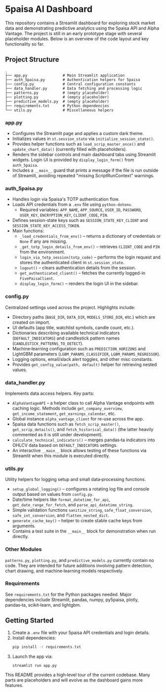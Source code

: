 # 5paisa AI Dashboard

This repository contains a Streamlit dashboard for exploring stock market data and demonstrating predictive analytics using the 5paisa API and Alpha Vantage.  The project is still in an early prototype stage with several placeholder modules.  Below is an overview of the code layout and key functionality so far.

## Project Structure

```
.
├── app.py                # Main Streamlit application
├── auth_5paisa.py        # Authentication helpers for 5paisa
├── config.py             # Central configuration constants
├── data_handler.py       # Data fetching and processing logic
├── patterns.py           # (empty placeholder)
├── plotting.py           # (empty placeholder)
├── predictive_models.py  # (empty placeholder)
├── requirements.txt      # Python dependencies
└── utils.py              # Miscellaneous helpers
```

### app.py
* Configures the Streamlit page and applies a custom dark theme.
* Initializes values in `st.session_state` via `initialize_session_state()`.
* Provides helper functions such as `load_scrip_master_once()` and `update_chart_data()` (currently filled with placeholders).
* Renders the sidebar controls and main dashboard tabs using Streamlit widgets. Login UI is provided by `display_login_form()` from `auth_5paisa`.
* Includes a `__main__` guard that prints a message if the file is run outside of Streamlit, avoiding repeated "missing ScriptRunContext" warnings.

### auth_5paisa.py
* Handles login via 5paisa's TOTP authentication flow.
* Loads API credentials from a `.env` file using `python-dotenv`.
  * Required variables: `APP_NAME`, `APP_SOURCE`, `USER_ID`, `PASSWORD`, `USER_KEY`, `ENCRYPTION_KEY`, `CLIENT_CODE`, `PIN`.
* Defines session-state keys such as `SESSION_STATE_KEY_CLIENT` and `SESSION_STATE_KEY_ACCESS_TOKEN`.
* Main functions:
  * `_load_credentials_from_env()` – returns a dictionary of credentials or `None` if any are missing.
  * `_get_totp_login_details_from_env()` – retrieves `CLIENT_CODE` and `PIN` from the environment.
  * `login_via_totp_session(totp_code)` – performs the login request and stores the authenticated client in `st.session_state`.
  * `logout()` – clears authentication details from the session.
  * `get_authenticated_client()` – fetches the currently logged-in `FivePaisaClient`.
  * `display_login_form()` – renders the login UI in the sidebar.

### config.py
Centralized settings used across the project.  Highlights include:
* Directory paths (`BASE_DIR`, `DATA_DIR`, `MODELS_STORE_DIR`, etc.) which are created on import.
* UI defaults (app title, watchlist symbols, candle count, etc.).
* Dictionaries describing available technical indicators (`DEFAULT_INDICATORS`) and candlestick pattern names (`CANDLESTICK_PATTERNS_TO_DETECT`).
* Machine‑learning configuration such as `PREDICTION_HORIZONS` and LightGBM parameters (`LGBM_PARAMS_CLASSIFIER`, `LGBM_PARAMS_REGRESSOR`).
* Logging options, email/slack alert toggles, and other misc constants.
* Provides `get_config_value(path, default)` helper for retrieving nested values.

### data_handler.py
Implements data access helpers. Key parts:
* `AlphaVantageAPI` – a helper class to call Alpha Vantage endpoints with caching logic. Methods include `get_company_overview`, `get_income_statement`, `get_earnings_calendar`, etc.
* Global instance `alpha_vantage_client` for re-use across the app.
* 5paisa data functions such as `fetch_scrip_master()`, `get_scrip_details()`, and `fetch_historical_data()` (the latter heavily commented as it is still under development).
* `calculate_technical_indicators()` – merges pandas‑ta indicators into OHLCV data based on `DEFAULT_INDICATORS` settings.
* An interactive `__main__` block allows testing of these functions via Streamlit when this module is executed directly.

### utils.py
Utility helpers for logging setup and small data‑processing functions.
* `setup_global_logging()` – configures a rotating log file and console output based on values from `config.py`.
* Date/time helpers like `format_datetime_for_api`, `get_date_range_for_fetch`, and `parse_api_datetime_string`.
* Simple validation functions `sanitize_string`, `safe_float_conversion`, `safe_int_conversion`, and `flatten_nested_dict`.
* `generate_cache_key()` – helper to create stable cache keys from arguments.
* Contains a test suite in the `__main__` block for demonstration when run directly.

### Other Modules
`patterns.py`, `plotting.py`, and `predictive_models.py` currently contain no code.  They are intended for future additions involving pattern detection, chart drawing, and machine‑learning models respectively.

### Requirements
See `requirements.txt` for the Python packages needed.  Major dependencies include Streamlit, pandas, numpy, py5paisa, plotly, pandas‑ta, scikit‑learn, and lightgbm.

## Getting Started
1. Create a `.env` file with your 5paisa API credentials and login details.
2. Install dependencies:
   ```bash
   pip install -r requirements.txt
   ```
3. Launch the app via:
   ```bash
   streamlit run app.py
   ```

This README provides a high‑level tour of the current codebase.  Many parts are placeholders and will evolve as the dashboard gains more features.